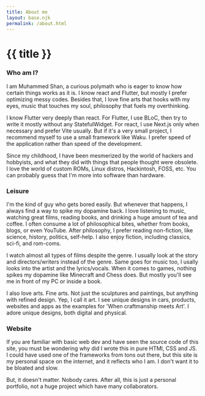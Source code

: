 ```yaml
---
title: About me
layout: base.njk
permalink: /about.html
---
```


<div class="content">
  <h1>{{ title }}</h1>

  <div class="content-section">
    <h3>Who am I?</h3>
    <p>
      I am Muhammed Shan, a curious polymath who is eager to know how certain
      things works as it is. I know react and Flutter, but mostly I prefer
      optimizing messy codes. Besides that, I love fine arts that hooks with my
      eyes, music that touches my soul, philosophy that fuels my overthinking.
    </p>
    <p>
      I know Flutter very deeply than react. For Flutter, I use BLoC, then try
      to write it mostly without any StatefulWidget. For react, I use Next.js
      only when necessary and prefer Vite usually. But if it's a very small
      project, I recommend myself to use a small framework like Waku. I prefer
      speed of the application rather than speed of the development.
    </p>
    <p>
      Since my childhood, I have been mesmerized by the world of hackers and
      hobbyists, and what they did with things that people thought were
      obsolete. I love the world of custom ROMs, Linux distros, Hackintosh,
      FOSS, etc. You can probably guess that I'm more into software than
      hardware.
    </p>
  </div>

  <div class="content-section">
    <h3>Leisure</h3>
    <p>
      I'm the kind of guy who gets bored easily. But whenever that happens, I
      always find a way to spike my dopamine back. I love listening to music,
      watching great films, reading books, and drinking a huge amount of tea and
      coffee. I often consume a lot of philosophical bites, whether from books,
      blogs, or even YouTube. After philosophy, I prefer reading non-fiction,
      like science, history, politics, self-help. I also enjoy fiction,
      including classics, sci-fi, and rom-coms.
    </p>
    <p>
      I watch almost all types of films despite the genre. I usually look at the
      story and directors/writers instead of the genre. Same goes for music too,
      I usally looks into the artist and the lyrics/vocals. When it comes to
      games, nothing spikes my dopamine like Minecraft and Chess does. But
      mostly you'll see me in front of my PC or inside a book.
    </p>
    <p>
      I also love arts. Fine arts. Not just the sculptures and paintings, but
      anything with refined design. Yep, I call it art. I see unique designs in
      cars, products, websites and apps as the examples for 'When craftmanship
      meets Art'. I adore unique designs, both digital and physical.
    </p>
  </div>

  <div class="content-section">
    <h3>Website</h3>
    <p>
      If you are familiar with basic web dev and have seen the source code of
      this site, you must be wondering why did I wrote this in pure HTMl, CSS
      and JS. I could have used one of the frameworks from tons out there, but
      this site is my personal space on the internet, and it reflects who I am.
      I don't want it to be bloated and slow.
    </p>
    <p>
      But, it doesn't matter. Nobody cares. After all, this is just a personal
      portfolio, not a huge project which have many collaborators.
    </p>
  </div>
</div>
